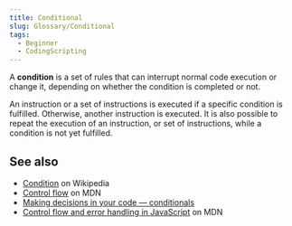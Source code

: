 ```yaml
---
title: Conditional
slug: Glossary/Conditional
tags:
  - Beginner
  - CodingScripting
---
```


A **condition** is a set of rules that can interrupt normal code execution or change it, depending on whether the condition is completed or not.

An instruction or a set of instructions is executed if a specific condition is fulfilled. Otherwise, another instruction is executed. It is also possible to repeat the execution of an instruction, or set of instructions, while a condition is not yet fulfilled.

## See also

- [Condition](https://en.wikipedia.org/wiki/Exception_handling#Condition_systems) on Wikipedia
- [Control flow](/en-US/docs/Glossary/Control_flow) on MDN
- [Making decisions in your code — conditionals](/en-US/docs/Learn/JavaScript/Building_blocks/conditionals)
- [Control flow and error handling in JavaScript](/en-US/docs/Web/JavaScript/Guide/Control_flow_and_error_handling) on MDN
